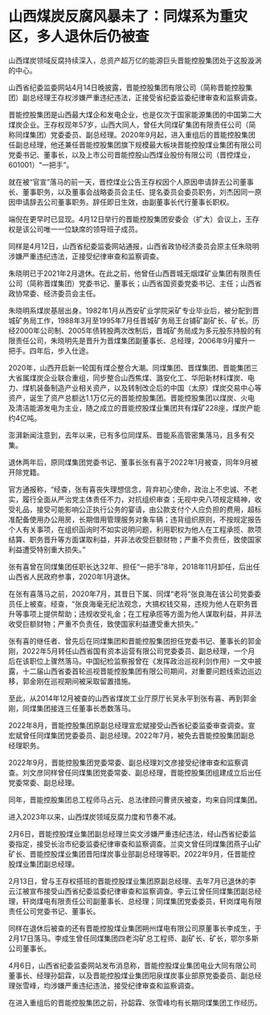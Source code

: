 # 山西煤炭反腐风暴未了：同煤系为重灾区，多人退休后仍被查

山西煤炭领域反腐持续深入，总资产超万亿的能源巨头晋能控股集团处于这股漩涡的中心。

山西省纪委监委网站4月14日晚披露，晋能控股集团有限公司（简称晋能控股集团）副总经理王存权涉嫌严重违纪违法，正接受省纪委监委纪律审查和监察调查。

晋能控股集团是山西最大煤企和发电企业，也是仅次于国家能源集团的中国第二大煤炭企业。王存权现年57岁，山西大同人，曾任大同煤矿集团有限责任公司（简称同煤集团）党委委员、副总经理。2020年9月起，进入重组后的晋能控股集团任副总经理，他还兼任晋能控股集团旗下规模最大板块晋能控股煤业集团有限公司党委书记、董事长，以及上市公司晋能控股山西煤业股份有限公司（晋控煤业，601001）“一把手”。

就在被“官宣”落马的前一天，晋控煤业公告王存权因个人原因申请辞去公司董事长、董事职务，以及董事会战略委员会主任、提名委员会委员职务，刘杰因同一原因申请辞去公司董事职务。辞任即日生效，由副董事长代行董事长职权。

端倪在更早时已显现。4月12日举行的晋能控股集团安委会（扩大）会议上，王存权是该公司唯一一位缺席的领导班子成员。

同样是4月12日，山西省纪委监委网站通报，山西省政协经济委员会原主任朱晓明涉嫌严重违纪违法，正接受纪律审查和监察调查。

朱晓明已于2021年2月退休。在此之前，他曾任山西晋城无烟煤矿业集团有限责任公司（简称晋煤集团）党委书记、董事长；山西省国资委党委书记、主任；山西省政协常委、经济委员会主任。

朱晓明系煤炭基层出身。1982年1月从西安矿业学院采矿专业毕业后，被分配到晋城矿务局工作，1988年3月至1995年7月任晋城矿务局王台铺矿副矿长、矿长。历经2000年公司制、2005年债转股两次改制后，晋城矿务局成为多元股东持股的有限责任公司，朱晓明先是晋升为晋煤集团副董事长、总经理，2006年9月擢升一把手。四年后，步入仕途。

2020年，山西开启新一轮国有煤企整合大潮。同煤集团、晋煤集团、晋能集团三大省属煤炭企业联合重组，同步整合山西焦煤、潞安化工、华阳新材料煤炭、电力、煤机装备制造产业相关资产，以及转制改企后的中国（太原）煤炭交易中心等资产，诞生了资产总额达1.1万亿元的晋能控股集团。晋能控股集团以煤炭、火电及清洁能源发电为主业，随之成立的晋能控股煤业集团共有煤矿228座，煤炭产能约4亿吨。

澎湃新闻注意到，去年以来，已有多位同煤系、晋能系高管密集落马，且多有交集。

退休两年后，原同煤集团党委书记、董事长张有喜于2022年1月被查，同年9月被开除党籍。

官方通报称，“经查，张有喜丧失理想信念，背弃初心使命，政治上不忠诚、不老实，履行全面从严治党主体责任不力，对抗组织审查；无视中央八项规定精神，收受礼品，接受可能影响公正执行公务的宴请，由公款支付个人应负担的费用，超标准配备使用办公用房，长期借用管理服务对象车辆；违背组织原则，不按规定报告个人有关事项，在组织函询时不如实说明问题，利用职权为他人在工程承揽、款项结算、职务晋升等方面谋取利益，并非法收受巨额财物；严重不负责任，致使国家利益遭受特别重大损失。”

张有喜曾在同煤集团任职长达32年、担任“一把手”8年，2018年11月卸任，后出任山西省人民政府参事，2020年1月退休。

在张有喜落马之前，2020年7月，其昔日下属、同煤“老将“张良海在该公司党委委员任上被查。经查，“张良海毫无纪法观念，大搞权钱交易，违规为他人在职务晋升等事项上提供帮助；违规收受礼金；在工程承揽等方面为他人谋取利益，并非法收受巨额财物；严重不负责任，致使国家利益遭受重大损失。”

张有喜的继任者、曾先后在同煤集团和晋能控股集团担任党委书记、董事长的郭金刚，2022年5月转任山西省国有资本运营有限公司党委委员、副总经理，一个月后在该职位上骤然落马。中国纪检监察报曾在《发挥政治巡视利剑作用》一文中披露，十二届山西省委首轮巡视晋能控股集团有限公司期间，对重要问题线索边巡边移，郭金刚在巡视期间被采取留置措施。

至此，从2014年12月被查的山西省煤炭工业厅原厅长吴永平到张有喜、再到郭金刚，同煤集团接连三任董事长悉数落马。

2022年8月，晋能控股集团原副总经理宣宏斌接受山西省纪委监委审查调查。宣宏斌曾任同煤集团党委委员、副总经理。2022年7月，被免去晋能控股集团副总经理职务。

2022年9月，晋能控股集团党委常委、副总经理刘文彦接受纪律审查和监察调查。刘文彦同样曾任同煤集团党委常委、副总经理，晋能控股集团组建成立后出任党委常委、副总经理。

同年，晋能控股集团总工程师马占元、总法律顾问曹贤庆被查，均来自同煤集团。

进入2023年以来，山西煤炭领域反腐力度和节奏不减。

2月6日，晋能控股煤业集团副总经理兰奕文涉嫌严重违纪违法，经山西省纪委监委指定，接受长治市纪委监委纪律审查和监察调查。兰奕文曾任同煤集团燕子山矿矿长、晋能控股煤业集团晋阳煤炭事业部副总经理等职。2022年9月，任晋能控股煤业集团副总经理。

2月13日，曾与王存权搭班的晋能控股煤业集团原副总经理、去年7月已退休的李云江被宣布接受山西省纪委监委纪律审查和监察调查。李云江曾任同煤集团副总经理，轩岗煤电有限责任公司副董事长、总经理；同煤集团党委委员，轩岗煤电有限责任公司党委书记、董事长。

同样在退休后被查的还有晋能控股煤业集团朔州煤电有限公司原董事长李成生，于2月17日落马。李成生曾任同煤集团四老沟矿总工程师、副矿长、矿长，鄂尔多斯公司董事长。

4月6日，山西省纪委监委网站发布消息称，晋能控股煤业集团电业大同有限公司董事长、经理孙韶霖，以及晋能控股煤业集团阳泉煤炭事业部原党委委员、副总经理张雪峰，均涉嫌严重违纪违法，接受纪律审查和监察调查。

在进入重组后的晋能控股集团之前，孙韶霖、张雪峰均有长期同煤集团工作经历。

